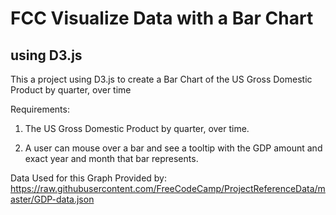 # FCC Visualize Data with a Bar Chart
## using D3.js

This a project using D3.js to create a Bar Chart of the US Gross Domestic Product by quarter, over time

Requirements:

1. The US Gross Domestic Product by quarter, over time.

2. A user can mouse over a bar and see a tooltip with the GDP amount and exact year and month that bar represents.

Data Used for this Graph Provided by: https://raw.githubusercontent.com/FreeCodeCamp/ProjectReferenceData/master/GDP-data.json